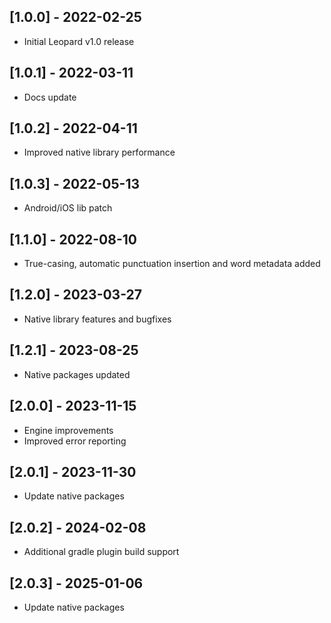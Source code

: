 ## [1.0.0] - 2022-02-25
* Initial Leopard v1.0 release

## [1.0.1] - 2022-03-11
* Docs update

## [1.0.2] - 2022-04-11
* Improved native library performance

## [1.0.3] - 2022-05-13
* Android/iOS lib patch

## [1.1.0] - 2022-08-10
* True-casing, automatic punctuation insertion and word metadata added

## [1.2.0] - 2023-03-27
* Native library features and bugfixes

## [1.2.1] - 2023-08-25
* Native packages updated

## [2.0.0] - 2023-11-15
* Engine improvements
* Improved error reporting

## [2.0.1] - 2023-11-30
* Update native packages

## [2.0.2] - 2024-02-08
* Additional gradle plugin build support

## [2.0.3] - 2025-01-06
* Update native packages